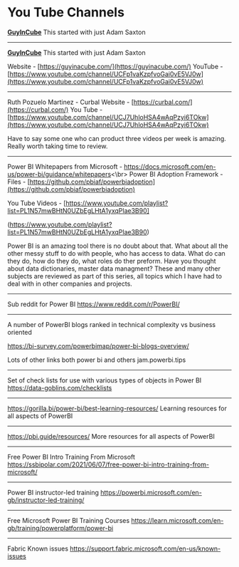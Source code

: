 
# You Tube Channels
**[GuyInCube](https://guyinacube.com/)**
This started with just Adam Saxton

---
**[GuyInCube](https://guyinacube.com/)**
This started with just Adam Saxton

Website - [https://guyinacube.com/](https://guyinacube.com/) 
YouTube - [https://www.youtube.com/channel/UCFp1vaKzpfvoGai0vE5VJ0w](https://www.youtube.com/channel/UCFp1vaKzpfvoGai0vE5VJ0w)

---

Ruth Pozuelo Martinez - Curbal
Website - [https://curbal.com/](https://curbal.com/)
You Tube - [https://www.youtube.com/channel/UCJ7UhloHSA4wAqPzyi6TOkw](https://www.youtube.com/channel/UCJ7UhloHSA4wAqPzyi6TOkw)

Have to say some one who can product three videos per week is amazing.  Really worth taking time to review.

---

Power BI Whitepapers from Microsoft - https://docs.microsoft.com/en-us/power-bi/guidance/whitepapers<\br>
Power BI Adoption Framework - 
Files -  [https://github.com/pbiaf/powerbiadoption](https://github.com/pbiaf/powerbiadoption) 

You Tube Videos - [https://www.youtube.com/playlist?list=PL1N57mwBHtN0UZbEgLHtA1yxqPlae3B90]

(https://www.youtube.com/playlist?list=PL1N57mwBHtN0UZbEgLHtA1yxqPlae3B90)

Power BI is an amazing tool there is no  doubt about that.  What about all the other messy stuff to do with people, who has access to data.  What do can they do, how do they do, what roles do ther preform. Have you thought about data dictionaries, master data managment?  These and many other subjects are reviewed as part of this series, all topics which I have had to deal with in other companies and projects.

---
Sub reddit for Power BI 
https://www.reddit.com/r/PowerBI/

---

A number of PowerBI blogs ranked in technical complexity vs business oriented

https://bi-survey.com/powerbimap/power-bi-blogs-overview/

Lots of other links both power bi and others
jam.powerbi.tips

---

Set of check lists for use with various types of objects in Power BI
https://data-goblins.com/checklists

---
https://gorilla.bi/power-bi/best-learning-resources/
Learning resources for all aspects of PowerBI

---
https://pbi.guide/resources/
More resources for all aspects of PowerBI

---
Free Power BI Intro Training From Microsoft
https://ssbipolar.com/2021/06/07/free-power-bi-intro-training-from-microsoft/

---
Power BI instructor-led training
https://powerbi.microsoft.com/en-gb/instructor-led-training/

---
Free Microsoft Power BI Training Courses
https://learn.microsoft.com/en-gb/training/powerplatform/power-bi

---
Fabric Known issues
https://support.fabric.microsoft.com/en-us/known-issues
